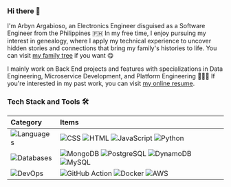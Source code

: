 ### Hi there 👋

I'm Arbyn Argabioso, an Electronics Engineer disguised as a Software Engineer from the Philippines 🇵🇭
In my free time, I enjoy pursuing my interest in genealogy, where I apply my technical experience to uncover hidden stories and connections that bring my family's histories to life. You can visit [my family tree](https://arbyn.argabioso.com/family) if you want 😋

I mainly work on Back End projects and features with specializations in Data Engineering, Microservice Development, and Platform Engineering 👨🏻‍💻 If you're interested in my past work, you can visit [my online resume](https://arbyn.argabioso.com/resume).

### Tech Stack and Tools 🛠

| Category                                                               | Items                                                                                                                                                                                                                                                                                                                                                                       |
| :--------------------------------------------------------------------- | :-------------------------------------------------------------------------------------------------------------------------------------------------------------------------------------------------------------------------------------------------------------------------------------------------------------------------------------------------------------------------- |
| ![Languages](https://img.shields.io/badge/-Languages-black?style=flat) | ![CSS](https://img.shields.io/badge/-CSS-254bdd?style=flat&logo=css3) ![HTML](https://img.shields.io/badge/-HTML-E34F26?style=flat&logo=html5&logoColor=white) ![JavaScript](https://img.shields.io/badge/-JavaScript-C69D00?style=flat&logo=javascript&logoColor=white) ![Python](https://img.shields.io/badge/-Python-2b5b83?style=flat&logo=python&logoColor=ffdf76)     |
| ![Databases](https://img.shields.io/badge/-Databases-black?style=flat) | ![MongoDB](https://img.shields.io/badge/-MongoDB-white?style=flat&logo=mongodb) ![PostgreSQL](https://img.shields.io/badge/-PostgreSQL-4169E1?style=flat&logo=postgresql&logoColor=white) ![DynamoDB](https://img.shields.io/badge/-DynamoDB-1496FF?style=flat&logo=amazondynamodb&logoColor=white) ![MySQL](https://img.shields.io/badge/-MySQL-4479A1?style=flat&logo=mysql&logoColor=white) |
| ![DevOps](https://img.shields.io/badge/-DevOps-black?style=flat)       | ![GitHub Action](https://img.shields.io/badge/-GitHub_Actions-181717?style=flat&logo=github) ![Docker](https://img.shields.io/badge/-Docker-cbe3f2?style=flat&logo=docker) ![AWS](https://img.shields.io/badge/-AWS-FF9900?style=flat&logo=amazonaws)                                                                                                                                                                    |
